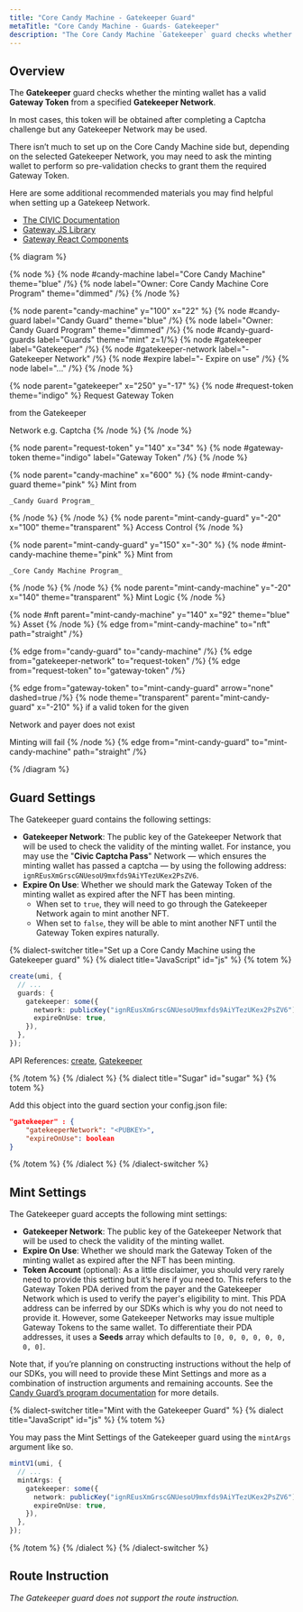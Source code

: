 ```yaml
---
title: "Core Candy Machine - Gatekeeper Guard"
metaTitle: "Core Candy Machine - Guards- Gatekeeper"
description: "The Core Candy Machine `Gatekeeper` guard checks whether the minting wallet has a valid Gateway Token from a specified Gatekeeper Network."
---
```


## Overview

The **Gatekeeper** guard checks whether the minting wallet has a valid **Gateway Token** from a specified **Gatekeeper Network**.

In most cases, this token will be obtained after completing a Captcha challenge but any Gatekeeper Network may be used.

There isn’t much to set up on the Core Candy Machine side but, depending on the selected Gatekeeper Network, you may need to ask the minting wallet to perform so pre-validation checks to grant them the required Gateway Token.

Here are some additional recommended materials you may find helpful when setting up a Gatekeep Network.

- [The CIVIC Documentation](https://docs.civic.com/civic-pass/overview)
- [Gateway JS Library](https://www.npmjs.com/package/@identity.com/solana-gateway-ts)
- [Gateway React Components](https://www.npmjs.com/package/@civic/solana-gateway-react)

{% diagram  %}

{% node %}
{% node #candy-machine label="Core Candy Machine" theme="blue" /%}
{% node label="Owner: Core Candy Machine Core Program" theme="dimmed" /%}
{% /node %}

{% node parent="candy-machine" y="100" x="22" %}
{% node #candy-guard label="Candy Guard" theme="blue" /%}
{% node label="Owner: Candy Guard Program" theme="dimmed" /%}
{% node #candy-guard-guards label="Guards" theme="mint" z=1/%}
{% node #gatekeeper label="Gatekeeper" /%}
{% node #gatekeeper-network label="- Gatekeeper Network" /%}
{% node #expire label="- Expire on use" /%}
{% node label="..." /%}
{% /node %}

{% node parent="gatekeeper" x="250" y="-17" %}
{% node #request-token theme="indigo" %}
Request Gateway Token

from the Gatekeeper

Network e.g. Captcha
{% /node %}
{% /node %}

{% node parent="request-token" y="140" x="34" %}
{% node #gateway-token theme="indigo" label="Gateway Token" /%}
{% /node %}

{% node parent="candy-machine" x="600" %}
  {% node #mint-candy-guard theme="pink" %}
    Mint from

    _Candy Guard Program_
  {% /node %}
{% /node %}
{% node parent="mint-candy-guard" y="-20" x="100" theme="transparent" %}
  Access Control
{% /node %}

{% node parent="mint-candy-guard" y="150" x="-30" %}
  {% node #mint-candy-machine theme="pink" %}
    Mint from 
    
    _Core Candy Machine Program_
  {% /node %}
{% /node %}
{% node parent="mint-candy-machine" y="-20" x="140" theme="transparent" %}
  Mint Logic
{% /node %}

{% node #nft parent="mint-candy-machine" y="140" x="92" theme="blue" %}
  Asset
{% /node %}
{% edge from="mint-candy-machine" to="nft" path="straight" /%}

{% edge from="candy-guard" to="candy-machine" /%}
{% edge from="gatekeeper-network" to="request-token" /%}
{% edge from="request-token" to="gateway-token" /%}

{% edge from="gateway-token" to="mint-candy-guard" arrow="none" dashed=true /%}
{% node theme="transparent" parent="mint-candy-guard" x="-210" %}
if a valid token for the given

Network and payer does not exist 

Minting will fail
{% /node %}
{% edge from="mint-candy-guard" to="mint-candy-machine" path="straight" /%}


{% /diagram %}
## Guard Settings

The Gatekeeper guard contains the following settings:

- **Gatekeeper Network**: The public key of the Gatekeeper Network that will be used to check the validity of the minting wallet. For instance, you may use the "**Civic Captcha Pass**" Network — which ensures the minting wallet has passed a captcha — by using the following address: `ignREusXmGrscGNUesoU9mxfds9AiYTezUKex2PsZV6`.
- **Expire On Use**: Whether we should mark the Gateway Token of the minting wallet as expired after the NFT has been minting.
  - When set to `true`, they will need to go through the Gatekeeper Network again to mint another NFT.
  - When set to `false`, they will be able to mint another NFT until the Gateway Token expires naturally.

{% dialect-switcher title="Set up a Core Candy Machine using the Gatekeeper guard" %}
{% dialect title="JavaScript" id="js" %}
{% totem %}

```ts
create(umi, {
  // ...
  guards: {
    gatekeeper: some({
      network: publicKey("ignREusXmGrscGNUesoU9mxfds9AiYTezUKex2PsZV6"),
      expireOnUse: true,
    }),
  },
});
```

API References: [create](https://mpl-core-candy-machine.typedoc.metaplex.com/functions/create.html), [Gatekeeper](https://mpl-core-candy-machine.typedoc.metaplex.com/types/Gatekeeper.html)

{% /totem %}
{% /dialect %}
{% dialect title="Sugar" id="sugar" %}
{% totem %}

Add this object into the guard section your config.json file:

```json
"gatekeeper" : {
    "gatekeeperNetwork": "<PUBKEY>",
    "expireOnUse": boolean
}
```

{% /totem %}
{% /dialect %}
{% /dialect-switcher %}

## Mint Settings

The Gatekeeper guard accepts the following mint settings:

- **Gatekeeper Network**: The public key of the Gatekeeper Network that will be used to check the validity of the minting wallet.
- **Expire On Use**: Whether we should mark the Gateway Token of the minting wallet as expired after the NFT has been minting.
- **Token Account** (optional): As a little disclaimer, you should very rarely need to provide this setting but it’s here if you need to. This refers to the Gateway Token PDA derived from the payer and the Gatekeeper Network which is used to verify the payer's eligibility to mint. This PDA address can be inferred by our SDKs which is why you do not need to provide it. However, some Gatekeeper Networks may issue multiple Gateway Tokens to the same wallet. To differentiate their PDA addresses, it uses a **Seeds** array which defaults to `[0, 0, 0, 0, 0, 0, 0, 0]`.

Note that, if you’re planning on constructing instructions without the help of our SDKs, you will need to provide these Mint Settings and more as a combination of instruction arguments and remaining accounts. See the [Candy Guard’s program documentation](https://github.com/metaplex-foundation/mpl-core-candy-machine/tree/main/programs/candy-guard#gatekeeper) for more details.

{% dialect-switcher title="Mint with the Gatekeeper Guard" %}
{% dialect title="JavaScript" id="js" %}
{% totem %}

You may pass the Mint Settings of the Gatekeeper guard using the `mintArgs` argument like so.

```ts
mintV1(umi, {
  // ...
  mintArgs: {
    gatekeeper: some({
      network: publicKey("ignREusXmGrscGNUesoU9mxfds9AiYTezUKex2PsZV6"),
      expireOnUse: true,
    }),
  },
});
```
{% /totem %}
{% /dialect %}
{% /dialect-switcher %}

## Route Instruction

_The Gatekeeper guard does not support the route instruction._
